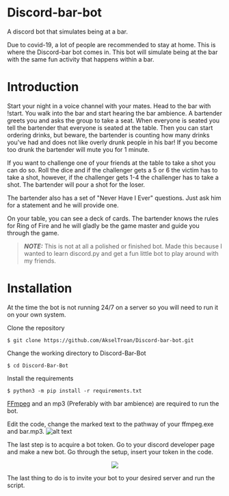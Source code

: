 # Discord-bar-bot
A discord bot that simulates being at a bar.

Due to covid-19, a lot of people are recommended to stay at home. This is where the Discord-bar bot comes in. This bot will simulate being at the bar with the same fun activity that happens within a bar.

# Introduction
Start your night in a voice channel with your mates. Head to the bar with !start. You walk into the bar and start hearing the bar ambience. A bartender greets you and asks the group to take a seat. When everyone is seated you tell the bartender that everyone is seated at the table. Then you can start ordering drinks, but beware, the bartender is counting how many drinks you've had and does not like overly drunk people in his bar! If you become too drunk the bartender will mute you for 1 minute.

If you want to challenge one of your friends at the table to take a shot you can do so. Roll the dice and if the challenger gets a 5 or 6 the victim has to take a shot, however, if the challenger gets 1-4 the challenger has to take a shot. The bartender will pour a shot for the loser.  

The bartender also has a set of "Never Have I Ever" questions. Just ask him for a statement and he will provide one.

On your table, you can see a deck of cards. The bartender knows the rules for Ring of Fire and he will gladly be the game master and guide you through the game.

> **_NOTE:_**  This is not at all a polished or finished bot. Made this because I wanted to learn discord.py and get a fun little bot to play around with my friends.

# Installation
At the time the bot is not running 24/7 on a server so you will need to run it on your own system.

Clone the repository
```
$ git clone https://github.com/AkselTroan/Discord-bar-bot.git
```
Change the working directory to Discord-Bar-Bot
```
$ cd Discord-Bar-Bot
```
Install the requirements
```
$ python3 -m pip install -r requirements.txt
```

[FFmpeg](https://ffmpeg.org/download.html) and an mp3 (Preferably with bar ambience) are required to run the bot.

Edit the code, change the marked text to the pathway of your ffmpeg.exe and bar.mp3.
![alt text](https://i.imgur.com/kvSTlw8.png)

The last step is to acquire a bot token. Go to your discord developer page and make a new bot. Go through the setup, insert your token in the code.

<div style="text-align:center"><img src="https://i.imgur.com/GLG3MXO.png" /></div>

The last thing to do is to invite your bot to your desired server and run the script.
